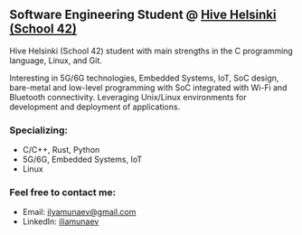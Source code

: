 ## Software Engineering Student @ [Hive Helsinki (School 42)](https://www.hive.fi/en/curriculum/)
Hive Helsinki (School 42) student with main strengths in the C programming language, Linux, and Git.

Interesting in 5G/6G technologies, Embedded Systems, IoT, SoC design, bare-metal and low-level programming with SoC integrated with Wi-Fi and Bluetooth connectivity. Leveraging Unix/Linux environments for development and deployment of applications.

### Specializing:
- C/C++, Rust, Python
- 5G/6G, Embedded Systems, IoT
- Linux

### Feel free to contact me:
- Email: ilyamunaev@gmail.com
- LinkedIn: [iliamunaev]( https://www.linkedin.com/in/iliamunaev/)
